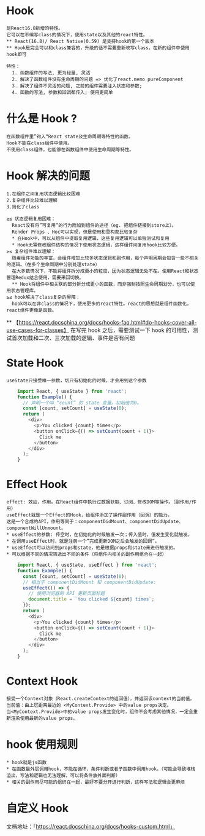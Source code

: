 # Hook

    是React16.8新增的特性。
    它可以在不编写class的情况下，使用state以及其他的react特性。
    ** React(16.8)/ React Native(0.59) 是支持hook的第一个版本
    ** Hook是完全可以和class兼容的，升级的话不需要重新改写class，在新的组件中使用hook即可

    特性：
      1. 函数组件的写法, 更为轻量, 灵活
      2. 解决了函数组件没有生命周期的问题 => 优化了react.memo pureComponent
      3. 解决了组件不灵活的问题, 之前的组件需要注入状态和参数;
      4. 函数的写法, 参数和回调都传入; 使用更简单

# 什么是 Hook ?

    在函数组件里”钩入“React state及生命周期等特性的函数。
    Hook不能在class组件中使用。
    不使用class组件，也能够在函数组件中使用生命周期等特性。

# Hook 解决的问题

    1.在组件之间复用状态逻辑比较困难
    2.复杂组件比较难以理解
    3.简化了class

    ≥≤ 状态逻辑复用困难：
      React没有将”可复用“的行为附加到组件的途径（eg. 把组件链接到store上）。
      Render Props 、Hoc可以实现，但是使用和重构都比较复杂
      * 在Hook中，可以从组件中提取复用逻辑，这些复用逻辑可以单独测试和复用
      * Hook无需修改组件结构的情况下使用状态逻辑，这样组件间复用hook比较方便。
    ≥≤ 复杂组件难以理解：
      随着组件功能的丰富，会组件增加比较多状态逻辑和副作用，每个声明周期会包含一些不相关的逻辑。（在多个生命周期中分别处理state）
      在大多数情况下，不能将组件拆分成更小的粒度，因为状态逻辑无处不在。使用React和状态管理Redux结合使用，需要来回切换。
      ** Hook将组件中相关联的部分拆分成更小的函数，而非强制按照生命周期划分，也可以使用状态管理库。
    ≥≤ hook解决了class复杂的屏障：
      hook可以在非class的情况下，使用更多的react特性。react的思想就是组件函数化，react组件更像是函数。

\*\* 【https://react.docschina.org/docs/hooks-faq.html#do-hooks-cover-all-use-cases-for-classes】
在写完 hook 之后，需要测试一下 hook 的可用性，测试首次加载和二次、三次加载的逻辑、事件是否有问题

# State Hook

    useState只接受唯一参数，切只有初始化的时候，才会用到这个参数

```JavaScript
    import React, { useState } from 'react';
    function Example() {
      // 声明一个叫 “count” 的 state 变量。初始值为0。
      const [count, setCount] = useState(0);
      return (
        <div>
          <p>You clicked {count} times</p>
          <button onClick={() => setCount(count + 1)}>
            Click me
          </button>
        </div>
      );
    }
```

# Effect Hook

    effect: 效应，作用。在React组件中执行过数据获取、订阅、修改DOM等操作。（副作用/作用）
    useEffect就是一个Effect的Hook，给组件添加了操作副作用（回调）的能力。
    这是一个合成的API，作用等同于：componentDidMount、componentDidUpdate、componentWillUnmount。
    * useEffect的参数: 传空时，在初始化的时候触发一次；传入值时，值发生变化就触发。
    * 在调用useEffect时，就是注册一个”完成更新DOM之后会触发的回调“。
    * useEffect可以访问到props和state，他是根据props和state来进行触发的。
    * 可以根据不同的情况筛选出不同的条件（将组件内相关的副作用组合在一起）

```JavaScript
    import React, { useState, useEffect } from 'react';
    function Example() {
      const [count, setCount] = useState(0);
      // 相当于 componentDidMount 和 componentDidUpdate:
      useEffect(() => {
        // 使用浏览器的 API 更新页面标题
        document.title = `You clicked ${count} times`;
      });
      return (
        <div>
          <p>You clicked {count} times</p>
          <button onClick={() => setCount(count + 1)}>
            Click me
          </button>
        </div>
      );
    }
```

# Context Hook

    接受一个Context对象（React.createContext的返回值），并返回该context的当前值。
    当前值：由上层距离最近的 <MyContext.Provide> 中的value props决定。
    当<MyContext.Provide>中的value props发生变化时，组件不会考虑其他情况，一定会重新渲染使用最新的value props。

# hook 使用规则

    * hook就是js函数
    * 在函数最外层调用hook，不能在循环，条件判断或者子函数中调用hook。（可能会导致堆栈溢出，写法和逻辑也无法理解，可以将条件放外面判断）
    * 相关的副作用尽可能的组织在一起，最好不要分开进行判断，这样写法和逻辑会更麻烦

# 自定义 Hook
  文档地址：「https://react.docschina.org/docs/hooks-custom.html」
